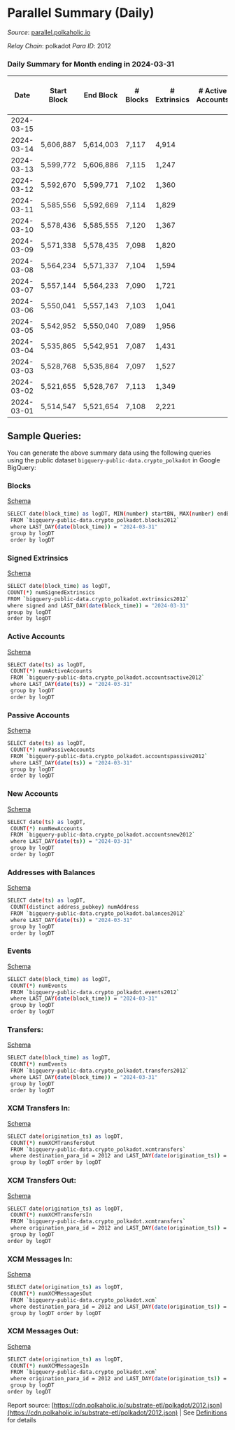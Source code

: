 # Parallel Summary (Daily)

_Source_: [parallel.polkaholic.io](https://parallel.polkaholic.io)

*Relay Chain*: polkadot
*Para ID*: 2012



### Daily Summary for Month ending in 2024-03-31


| Date    | Start Block | End Block | # Blocks | # Extrinsics | # Active Accounts | # Passive Accounts | # New Accounts | # Addresses | # Events  | # Transfers ($USD) | # XCM Transfers In ($USD) | # XCM Transfers Out ($USD) | # XCM In | # XCM Out | Issues |
|---------|-------------|-----------|----------|--------------|-------------------|--------------------|----------------|-------------|-----------|--------------------|---------------------------|----------------------------|----------|-----------|--------|
| 2024-03-15 |  |  |  |  |  |  |  |  |  |   |   |   |  |  |  |
| 2024-03-14 | 5,606,887 | 5,614,003 | 7,117 | 4,914 |  |  |  | 50,965 | 46,859 | 1,955  |   |   |  |  |  |
| 2024-03-13 | 5,599,772 | 5,606,886 | 7,115 | 1,247 |  |  |  | 50,945 | 27,092 | 1,723  |   |   |  |  |  |
| 2024-03-12 | 5,592,670 | 5,599,771 | 7,102 | 1,360 |  |  |  | 50,932 | 28,501 | 1,974  |   |   |  |  |  |
| 2024-03-11 | 5,585,556 | 5,592,669 | 7,114 | 1,829 |  |  |  | 50,910 | 32,836 | 2,788  |   |   |  |  |  |
| 2024-03-10 | 5,578,436 | 5,585,555 | 7,120 | 1,367 |  |  |  | 50,898 | 27,870 | 1,861  |   |   |  |  |  |
| 2024-03-09 | 5,571,338 | 5,578,435 | 7,098 | 1,820 |  |  |  | 50,883 | 32,564 | 2,562  |   |   |  |  |  |
| 2024-03-08 | 5,564,234 | 5,571,337 | 7,104 | 1,594 |  |  |  | 50,868 | 30,507 | 2,737  |   |   |  |  |  |
| 2024-03-07 | 5,557,144 | 5,564,233 | 7,090 | 1,721 |  |  |  | 50,847 | 31,128 | 2,251  |   |   |  |  |  |
| 2024-03-06 | 5,550,041 | 5,557,143 | 7,103 | 1,041 |  |  |  | 50,833 | 24,369 | 1,291  |   |   |  |  |  |
| 2024-03-05 | 5,542,952 | 5,550,040 | 7,089 | 1,956 |  |  |  | 50,821 | 33,847 | 2,870  |   |   |  |  |  |
| 2024-03-04 | 5,535,865 | 5,542,951 | 7,087 | 1,431 |  |  |  | 50,806 | 28,146 | 1,534  |   |   |  |  |  |
| 2024-03-03 | 5,528,768 | 5,535,864 | 7,097 | 1,527 |  |  |  | 50,790 | 29,453 | 2,120  |   |   |  |  |  |
| 2024-03-02 | 5,521,655 | 5,528,767 | 7,113 | 1,349 |  |  |  | 50,767 | 27,670 | 1,684  |   |   |  |  |  |
| 2024-03-01 | 5,514,547 | 5,521,654 | 7,108 | 2,221 |  |  |  | 50,744 | 31,794 | 1,576  |   |   |  |  |  |

## Sample Queries:
You can generate the above summary data using the following queries using the public dataset `bigquery-public-data.crypto_polkadot` in Google BigQuery:


### Blocks 

[Schema](https://github.com/colorfulnotion/substrate-etl/blob/main/schema/blocks.json)

```bash
SELECT date(block_time) as logDT, MIN(number) startBN, MAX(number) endBN, COUNT(*) numBlocks 
 FROM `bigquery-public-data.crypto_polkadot.blocks2012`  
 where LAST_DAY(date(block_time)) = "2024-03-31" 
 group by logDT 
 order by logDT
```

### Signed Extrinsics 

[Schema](https://github.com/colorfulnotion/substrate-etl/blob/main/schema/extrinsics.json)

```bash
SELECT date(block_time) as logDT, 
COUNT(*) numSignedExtrinsics 
FROM `bigquery-public-data.crypto_polkadot.extrinsics2012`  
where signed and LAST_DAY(date(block_time)) = "2024-03-31" 
group by logDT 
order by logDT
```

### Active Accounts 

[Schema](https://github.com/colorfulnotion/substrate-etl/blob/main/schema/accountsactive.json)

```bash
SELECT date(ts) as logDT, 
 COUNT(*) numActiveAccounts 
 FROM `bigquery-public-data.crypto_polkadot.accountsactive2012` 
 where LAST_DAY(date(ts)) = "2024-03-31" 
 group by logDT 
 order by logDT
```

### Passive Accounts 

[Schema](https://github.com/colorfulnotion/substrate-etl/blob/main/schema/accountspassive.json)

```bash
SELECT date(ts) as logDT, 
 COUNT(*) numPassiveAccounts 
 FROM `bigquery-public-data.crypto_polkadot.accountspassive2012` 
 where LAST_DAY(date(ts)) = "2024-03-31" 
 group by logDT 
 order by logDT
```

### New Accounts 

[Schema](https://github.com/colorfulnotion/substrate-etl/blob/main/schema/accountsnew.json)

```bash
SELECT date(ts) as logDT, 
 COUNT(*) numNewAccounts 
 FROM `bigquery-public-data.crypto_polkadot.accountsnew2012` 
 where LAST_DAY(date(ts)) = "2024-03-31" 
 group by logDT
 order by logDT
```

### Addresses with Balances 

[Schema](https://github.com/colorfulnotion/substrate-etl/blob/main/schema/balances.json)

```bash
SELECT date(ts) as logDT,
 COUNT(distinct address_pubkey) numAddress 
 FROM `bigquery-public-data.crypto_polkadot.balances2012` 
 where LAST_DAY(date(ts)) = "2024-03-31" 
 group by logDT 
 order by logDT
```

### Events 

[Schema](https://github.com/colorfulnotion/substrate-etl/blob/main/schema/events.json)

```bash
SELECT date(block_time) as logDT, 
 COUNT(*) numEvents 
 FROM `bigquery-public-data.crypto_polkadot.events2012` 
 where LAST_DAY(date(block_time)) = "2024-03-31" 
 group by logDT 
 order by logDT
```

### Transfers:

[Schema](https://github.com/colorfulnotion/substrate-etl/blob/main/schema/transfers.json)

```bash
SELECT date(block_time) as logDT, 
 COUNT(*) numEvents 
 FROM `bigquery-public-data.crypto_polkadot.transfers2012` 
 where LAST_DAY(date(block_time)) = "2024-03-31" 
 group by logDT 
 order by logDT
```

### XCM Transfers In: 

[Schema](https://github.com/colorfulnotion/substrate-etl/blob/main/schema/xcmtransfers.json)

```bash
SELECT date(origination_ts) as logDT, 
 COUNT(*) numXCMTransfersOut 
 FROM `bigquery-public-data.crypto_polkadot.xcmtransfers` 
 where destination_para_id = 2012 and LAST_DAY(date(origination_ts)) = "2024-03-31" 
 group by logDT order by logDT
```

### XCM Transfers Out: 

[Schema](https://github.com/colorfulnotion/substrate-etl/blob/main/schema/xcmtransfers.json)

```bash
SELECT date(origination_ts) as logDT, 
 COUNT(*) numXCMTransfersIn 
 FROM `bigquery-public-data.crypto_polkadot.xcmtransfers` 
 where origination_para_id = 2012 and LAST_DAY(date(origination_ts)) = "2024-03-31" 
 group by logDT 
order by logDT
```

### XCM Messages In: 

[Schema](https://github.com/colorfulnotion/substrate-etl/blob/main/schema/xcm.json)

```bash
SELECT date(origination_ts) as logDT, 
 COUNT(*) numXCMMessagesOut 
 FROM `bigquery-public-data.crypto_polkadot.xcm` 
 where destination_para_id = 2012 and LAST_DAY(date(origination_ts)) = "2024-03-31" 
 group by logDT order by logDT
```

### XCM Messages Out: 

[Schema](https://github.com/colorfulnotion/substrate-etl/blob/main/schema/xcm.json)

```bash
SELECT date(origination_ts) as logDT, 
 COUNT(*) numXCMMessagesIn 
 FROM `bigquery-public-data.crypto_polkadot.xcm` 
 where origination_para_id = 2012 and LAST_DAY(date(origination_ts)) = "2024-03-31" 
 group by logDT 
order by logDT
```


Report source: [https://cdn.polkaholic.io/substrate-etl/polkadot/2012.json](https://cdn.polkaholic.io/substrate-etl/polkadot/2012.json) | See [Definitions](/DEFINITIONS.md) for details
